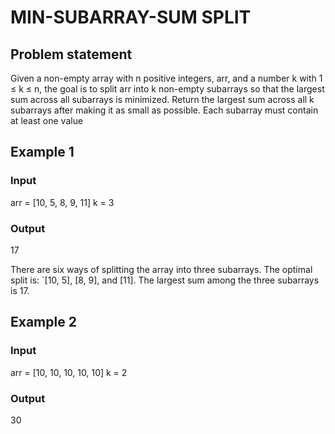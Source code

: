 # MIN-SUBARRAY-SUM SPLIT

## Problem statement

Given a non-empty array with n positive integers, arr, and a number k with 1 ≤ k ≤ n, the goal is to split
arr into k non-empty subarrays so that the largest sum across all subarrays is minimized. Return the largest
sum across all k subarrays after making it as small as possible. Each subarray must contain at least one value


## Example 1

### Input

arr = [10, 5, 8, 9, 11]
k = 3

### Output

17

There are six ways of splitting the array into three subarrays. The optimal split is: `[10, 5], [8, 9], and [11]. The largest sum among the three subarrays is 17.

## Example 2

### Input

arr =  [10, 10, 10, 10, 10]
k = 2

### Output

30
